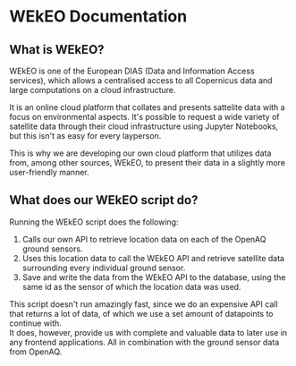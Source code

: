 # WEkEO Documentation

## What is WEkEO?

WEkEO is one of the European DIAS (Data and Information Access services), which allows a centralised access to all Copernicus data and large computations on a cloud infrastructure.

It is an online cloud platform that collates and presents sattelite data with a focus on environmental aspects. 
It's possible to request a wide variety of satellite data through their cloud infrastructure using Jupyter Notebooks, but this isn't as easy for every layperson.

This is why we are developing our own cloud platform that utilizes data from, among other sources, WEkEO, to present their data in a slightly more user-friendly manner.

## What does our WEkEO script do?

Running the WEkEO script does the following:

1. Calls our own API to retrieve location data on each of the OpenAQ ground sensors.
2. Uses this location data to call the WEkEO API and retrieve satellite data surrounding every individual ground sensor.  
3. Save and write the data from the WEkEO API to the database, using the same id as the sensor of which the location data was used.

This script doesn't run amazingly fast, since we do an expensive API call that returns a lot of data, of which we use a set amount of datapoints to continue with.  
It does, however, provide us with complete and valuable data to later use in any frontend applications. All in combination with the ground sensor data from OpenAQ.
